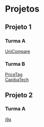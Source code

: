 # Projetos
## Projeto 1
### Turma A 
[UniCompare](https://sites.google.com/cesar.school/unicompare) </br>

### Turma B
[PriceTag](https://sites.google.com/cesar.school/projeto1-cesar) </br>
[CapibaTech](https://sites.google.com/cesar.school/capiba-tech) </br>

## Projeto 2 
### Turma A 
[i9a](https://sites.google.com/cesar.school/i9a)